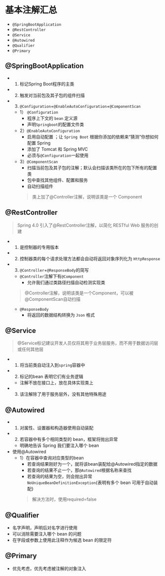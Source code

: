 
# 基本注解汇总
- `@SpringBootApplication`
- `@RestController`
- `@Service`
- `@Autowired`
- `@Qualifier`
- `@Primary`

## @SpringBootApplication
- 1. 标记Spring Boot程序的主类
-  2. 触发对当前包及其子包的组件扫描
-  3. `@Configuration`+`@EnableAutoConfiguration`+`@ComponentScan`
	- 1） `@Configuration`
		- 程序上下文的 `bean` 定义源
		- 声明`Springboot`的配置文件类
	- 2）`@EnableAutoConfiguration`
		- 启用自动配置 ；让 `Spring Boot` 根据你添加的依赖来“猜测”你想如何配置 Spring
		- 添加了 Tomcat 和 Spring MVC
		- 必须与`@Configuration`一起使用
	- 3）`@ComponentScan`
		- 扫描当前包及其子包的注解；默认会扫描该类所在的包下所有的配置类
		- 包中查找其他组件、配置和服务
		- 自动扫描组件
		>类上加了@Controller注解，说明该类是一个 Component


## @RestController
>Spring 4.0 引入了@RestController注解，以简化 RESTful Web 服务的创建


- 1. 是控制器的专用版本
- 2. 控制器类的每个请求处理方法都会自动将返回对象序列化为 `HttpResponse`
- 3. `@Controller`+`@ResponseBody`的简写
    - `@Controller`注解下有`@Component`
	    - 允许我们通过类路径扫描自动检测实现类

    >@Controller注解，说明该类是一个Component，可以被@ComponentScan自动扫描

    - `@ResponseBody`
      - 将返回的数据结构转换为 `Json` 格式

## @Service
>@Service标记建议开发人员仅将其用于业务层服务，而不用于数据访问层或任何其他层

- 1. 将当前类自动注入到`spring`容器中
- 2. 标记的bean 表明它们有业务逻辑
	- 注解不放在接口上，放在具体实现类上
- 3. 该注解除了用于服务层外，没有其他特殊用途


## @Autowired

- 1. 对属性、设置器和构造器使用自动装配
- 2. 若容器中有多个相同类型的 bean，框架将抛出异常
	- 明确地告诉 Spring 我们要注入哪个 bean
- 使用@Autowired
	- 1）在容器中查询对应类型的bean
		- 若查询结果刚好为一个，就将该bean装配给@Autowired指定的数据
		- 若查询的结果不止一个，那`@Autowired`根据名称来查找
		- 若查询的结果为空，则会抛出异常`NoUniqueBeanDefinitionException`{表明有多个 bean 可用于自动装配}
		>解决方法时，使用required=false
		
## @Qualifier
- 名字声明，声明后对名字进行使用
- 可以消除需要注入哪个 bean 的问题
- 在字段或参数上使用此注释作为候选 bean 的限定符



## @Primary
- 优先考虑，优先考虑被注解的对象注入